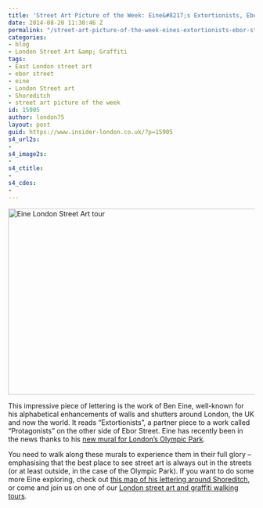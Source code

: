 ```yaml
---
title: 'Street Art Picture of the Week: Eine&#8217;s Extortionists, Ebor Street, Shoreditch'
date: 2014-08-20 11:30:46 Z
permalink: "/street-art-picture-of-the-week-eines-extortionists-ebor-street-shoreditch/"
categories:
- blog
- London Street Art &amp; Graffiti
tags:
- East London street art
- ebor street
- eine
- London Street art
- Shoreditch
- street art picture of the week
id: 15905
author: london75
layout: post
guid: https://www.insider-london.co.uk/?p=15905
s4_url2s:
- 
s4_image2s:
- 
s4_ctitle:
- 
s4_cdes:
- 
---
```


[<img class="size-full wp-image-15907 aligncenter" src="/wp-content/uploads/2014/08/Eine-Ebor-Street.jpg" alt="Eine London Street Art tour" width="569" height="380" />](/wp-content/uploads/2014/08/Eine-Ebor-Street.jpg)

This impressive piece of lettering is the work of Ben Eine, well-known for his alphabetical enhancements of walls and shutters around London, the UK and now the world. It reads &#8220;Extortionists&#8221;, a partner piece to a work called &#8220;Protagonists&#8221; on the other side of Ebor Street. Eine has recently been in the news thanks to his <a href="http://inspiringcity.com/2014/06/30/street-artist-ben-eine-creates-the-review-a-massive-mural-in-the-heart-of-londons-olympic-park/" target="_blank">new mural for London&#8217;s Olympic Park</a>.

You need to walk along these murals to experience them in their full glory &#8211; emphasising that the best place to see street art is always out in the streets (or at least outside, in the case of the Olympic Park). If you want to do some more Eine exploring, check out <a href="https://maps.google.co.uk/maps/u/0/ms?ie=UTF8&hl=en&msa=0&msid=101834655427280418288.00043a5421519e02ac033&z=15&om=1&dg=feature" target="_blank">this map of his lettering around Shoreditch</a>, or come and join us on one of our <a href="https://www.insider-london.co.uk/london-graffiti-artists-walking-tours/" target="_blank">London street art and graffiti walking tours</a>.